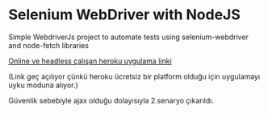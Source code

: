 # Selenium WebDriver with NodeJS
Simple WebdriverJs project to automate tests using selenium-webdriver and node-fetch libraries

[Online ve headless çalışan heroku uygulama linki](https://selenium-webdriver-test.herokuapp.com/)

(Link geç açılıyor çünkü heroku ücretsiz bir platform olduğu için uygulamayı uyku moduna alıyor.)

Güvenlik sebebiyle ajax olduğu dolayısıyla 2.senaryo çıkarıldı.
